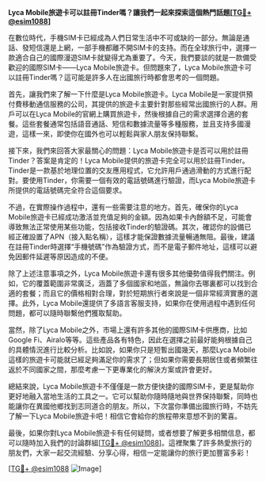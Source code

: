 **Lyca Mobile旅遊卡可以註冊Tinder嗎？讓我們一起來探索這個熱門話題[[TG💪+ @esim1088](https://t.me/s/esim1088)]**

在數位時代，手機SIM卡已經成為人們日常生活中不可或缺的一部分。無論是通話、發短信還是上網，一部手機都離不開SIM卡的支持。而在全球旅行中，選擇一款適合自己的國際漫遊SIM卡就變得尤為重要了。今天，我們要談的就是一款備受歡迎的國際SIM卡——Lyca Mobile旅遊卡。但問題來了，Lyca Mobile旅遊卡可以註冊Tinder嗎？這可能是許多人在出國旅行時都會思考的一個問題。

首先，讓我們來了解一下什麼是Lyca Mobile旅遊卡。Lyca Mobile是一家提供預付費移動通信服務的公司，其提供的旅遊卡主要針對那些經常出國旅行的人群。用戶可以在Lyca Mobile的官網上購買旅遊卡，然後根據自己的需求選擇合適的套餐。這些套餐通常包括語音通話、短信和數據流量等多種服務，並且支持多國漫遊，這樣一來，即使你在國外也可以輕鬆與家人朋友保持聯繫。

接下來，我們來回答大家最關心的問題：Lyca Mobile旅遊卡是否可以用於註冊Tinder？答案是肯定的！Lyca Mobile提供的旅遊卡完全可以用於註冊Tinder。Tinder是一款基於地理位置的交友應用程式，它允許用戶通過滑動的方式進行配對。要使用Tinder，你需要一個有效的電話號碼進行驗證，而Lyca Mobile旅遊卡所提供的電話號碼完全符合這個要求。

不過，在實際操作過程中，還有一些需要注意的地方。首先，確保你的Lyca Mobile旅遊卡已經成功激活並充值足夠的金額。因為如果卡內餘額不足，可能會導致無法正常使用某些功能，包括接收Tinder的驗證碼。其次，確認你的設備已經正確設置了APN（接入點名稱），這樣才能保證數據流量暢通無阻。最後，建議在註冊Tinder時選擇“手機號碼”作為驗證方式，而不是電子郵件地址，這樣可以避免因郵件延遲等原因造成的不便。

除了上述注意事項之外，Lyca Mobile旅遊卡還有很多其他優勢值得我們關注。例如，它的覆蓋範圍非常廣泛，涵蓋了多個國家和地區，無論你去哪裏都可以找到合適的套餐；而且它的價格相對合理，對於短期旅行者來說是一個非常經濟實惠的選擇。此外，Lyca Mobile還提供了多語言客服支持，如果你在使用過程中遇到任何問題，都可以隨時聯繫他們獲取幫助。

當然，除了Lyca Mobile之外，市場上還有許多其他的國際SIM卡供應商，比如Google Fi、Airalo等等。這些產品各有特色，因此在選擇之前最好能夠根據自己的具體情況進行比較分析。比如說，如果你只是短暫出國幾天，那麼Lyca Mobile這樣的旅遊卡可能就已經足夠滿足你的需求了；但如果你需要長期居住或者頻繁往返於不同國家之間，那麼考慮一下更專業化的解決方案或許會更好。

總結來說，Lyca Mobile旅遊卡不僅僅是一款方便快捷的國際SIM卡，更是幫助你更好地融入當地生活的工具之一。它可以幫助你隨時隨地與世界保持聯繫，同時也能讓你在異國他鄉找到志同道合的朋友。所以，下次當你準備出國旅行時，不妨先了解一下Lyca Mobile旅遊卡吧！相信它會給你的旅程帶來意想不到的驚喜。

最後，如果你對Lyca Mobile旅遊卡有任何疑問，或者想要了解更多相關信息，都可以隨時加入我們的討論群組[[TG💪+ @esim1088](https://t.me/s/esim1088)]。這裡聚集了許多熱愛旅行的朋友們，大家一起交流經驗、分享心得，相信一定能讓你的旅行更加豐富多彩！

[[TG💪+ @esim1088](https://t.me/s/esim1088) ![Image](https://i.postimg.cc/4NQfJmqS/Snipaste-2025-05-13-00-14-12.png)]